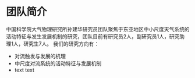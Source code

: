 # 团队简介

中国科学院大气物理研究所孙建华研究员团队聚焦于东亚地区中小尺度天气系统的活动特征与发生发展机制的研究，团队目前有研究员2人，副研究员1人，研究助理1人，研究生7人。
我们的研究方向有：

- 对流触发与发展的机理
- 中尺度对流系统的活动特征与发展机制
- text text
